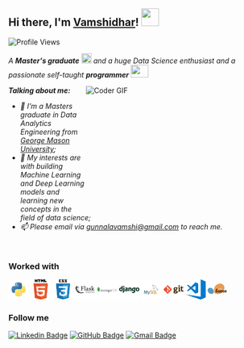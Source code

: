 ## Hi there, I'm [Vamshidhar](https://vamshi4067.github.io/)! <img src="https://raw.githubusercontent.com/TheDudeThatCode/TheDudeThatCode/master/Assets/Hi.gif" width=35 height=35> 

![Profile Views](https://komarev.com/ghpvc/?username=vamshi4067&style=flat-square)

<p>
  <em>
    A <b>Master's graduate</b> <img src="https://raw.githubusercontent.com/TheDudeThatCode/TheDudeThatCode/master/Assets/Medal.gif" width=20 height=20> and a huge Data Science enthusiast and a passionate self-taught <b>programmer</b> <img src="https://raw.githubusercontent.com/TheDudeThatCode/TheDudeThatCode/master/Assets/Developer.gif" width=35 height=25>
  </em>
 </p>

<img align="right" alt="Coder GIF" height=250 width=350 src="https://magiccopy.xyz/assets/images/hadder.gif" />

<em>

**Talking about me:**

- 💼 I’m a Masters graduate in Data Analytics Engineering from [George Mason University](https://www2.gmu.edu/);
- 🤔 My interests are with building Machine Learning and Deep Learning models and learning new concepts in the field of data science;
- 📫 Please email via gunnalavamshi@gmail.com to reach me.
<br/>
</em>

### Worked with

<code><img height="40" src="https://raw.githubusercontent.com/github/explore/80688e429a7d4ef2fca1e82350fe8e3517d3494d/topics/python/python.png" title="python"></code>
<code><img height="40" src="https://raw.githubusercontent.com/github/explore/80688e429a7d4ef2fca1e82350fe8e3517d3494d/topics/html/html.png" title="html"></code>
<code><img height="40" src="https://raw.githubusercontent.com/github/explore/80688e429a7d4ef2fca1e82350fe8e3517d3494d/topics/css/css.png" title="css"></code>
<code><img height="40" src="https://raw.githubusercontent.com/github/explore/80688e429a7d4ef2fca1e82350fe8e3517d3494d/topics/flask/flask.png" title="flask"></code>
<code><img height="40" src="https://raw.githubusercontent.com/github/explore/80688e429a7d4ef2fca1e82350fe8e3517d3494d/topics/mongodb/mongodb.png" title="mongodb"></code>
<code><img height="40" src="https://raw.githubusercontent.com/github/explore/80688e429a7d4ef2fca1e82350fe8e3517d3494d/topics/django/django.png" title="django"></code>
<code><img height="40" src="https://raw.githubusercontent.com/github/explore/80688e429a7d4ef2fca1e82350fe8e3517d3494d/topics/mysql/mysql.png" title="mysql"></code>
<code><img height="40" src="https://raw.githubusercontent.com/github/explore/80688e429a7d4ef2fca1e82350fe8e3517d3494d/topics/git/git.png" title="git"></code>
<code><img height="40" src="https://raw.githubusercontent.com/github/explore/80688e429a7d4ef2fca1e82350fe8e3517d3494d/topics/visual-studio-code/visual-studio-code.png" title="vscode"></code>
<code><img height="40" src="https://raw.githubusercontent.com/github/explore/80688e429a7d4ef2fca1e82350fe8e3517d3494d/topics/scikit-learn/scikit-learn.png" title="sklearn"></code>


### Follow me

[![Linkedin Badge](https://img.shields.io/badge/-Vamshidhar-blue?style=flat-circle&logo=Linkedin&logoColor=white&link=https://www.linkedin.com/in/vamshidhar-g/)](https://www.linkedin.com/in/vamshidhar-g/) [![GitHub Badge](https://img.shields.io/badge/-@Vamshi4067-24292e?style=flat-circle&labelColor=24292e&logo=github&logoColor=white&link=https://github.com/vamshi4067)](https://github.com/vamshi4067) [![Gmail Badge](https://img.shields.io/badge/-gunnalavamshi-d54b3d?style=flat-circle&labelColor=d54b3d&logo=gmail&logoColor=white&link=mailto:gunnalavamshi@gmail.com)](mailto:gunnalavamshi@gmail.com)

